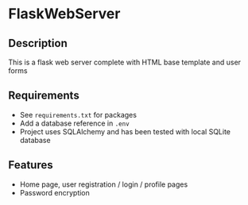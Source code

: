 # FlaskWebServer
## Description
This is a flask web server complete with HTML base template and user forms

## Requirements
- See `requirements.txt` for packages
- Add a database reference in `.env`
- Project uses SQLAlchemy and has been tested with local SQLite database

## Features
- Home page, user registration / login / profile pages
- Password encryption